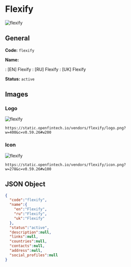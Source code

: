 
# Flexify 
![flexify](https://static.openfintech.io/vendors/flexify/logo.png?w=400&c=v0.59.26#w200)  

## General 
 
**Code:** `flexify` 
 
**Name:** 
 
:	[EN] Flexify 
:	[RU] Flexify 
:	[UK] Flexify 
 
**Status:** `active` 
 

## Images 

### Logo 
 
![flexify](https://static.openfintech.io/vendors/flexify/logo.png?w=400&c=v0.59.26#w200)  

```
https://static.openfintech.io/vendors/flexify/logo.png?w=400&c=v0.59.26#w200
```  

### Icon 
 
![flexify](https://static.openfintech.io/vendors/flexify/icon.png?w=278&c=v0.59.26#w100)  

```
https://static.openfintech.io/vendors/flexify/icon.png?w=278&c=v0.59.26#w100
```  

## JSON Object 

```json
{
  "code":"flexify",
  "name":{
    "en":"Flexify",
    "ru":"Flexify",
    "uk":"Flexify"
  },
  "status":"active",
  "description":null,
  "links":null,
  "countries":null,
  "contacts":null,
  "address":null,
  "social_profiles":null
}
```  
